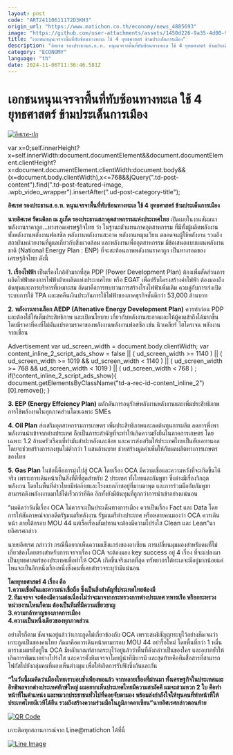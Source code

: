 ```yaml
---
layout: post
code: "ART24110611172D3KH3"
origin_url: "https://www.matichon.co.th/economy/news_4885693"
image: "https://github.com/user-attachments/assets/1450d226-9a35-4d00-9c95-f32e97fd6522"
title: "เอกชนหนุนเจรจาพื้นที่ทับซ้อนทางทะเล ใช้ 4 ยุทธศาสตร์ ข้ามประเด็นการเมือง"
description: "อิศเรศ รองประธานส.อ.ท. หนุนเจรจาพื้นที่ทับซ้อนทางทะเล ใช้ 4 ยุทธศาสตร์ ข้ามประเด็นการเมือง"
category: "ECONOMY"
language: "th"
date: 2024-11-06T11:36:46.581Z
---
```


# เอกชนหนุนเจรจาพื้นที่ทับซ้อนทางทะเล ใช้ 4 ยุทธศาสตร์ ข้ามประเด็นการเมือง

[![](https://www.matichon.co.th/wp-content/uploads/2024/11/อิศเรศ-ปก.jpg "อิศเรศ-ปก")](https://www.matichon.co.th/wp-content/uploads/2024/11/อิศเรศ-ปก.jpg)

var x=0;self.innerHeight?x=self.innerWidth:document.documentElement&&document.documentElement.clientHeight?x=document.documentElement.clientWidth:document.body&&(x=document.body.clientWidth),x<=768&&jQuery(".td-post-content").find(".td-post-featured-image, .wpb\_video\_wrapper").insertAfter(".ud-post-category-title");

**อิศเรศ รองประธานส.อ.ท. หนุนเจรจาพื้นที่ทับซ้อนทางทะเล ใช้ 4 ยุทธศาสตร์ ข้ามประเด็นการเมือง**

**นายอิศเรศ รัตนดิลก ณ ภูเก็ต รองประธานสภาอุตสาหกรรมแห่งประเทศไทย** เปิดเผยในงานสัมมนา พลังงานราคาถูก…ทางรอดเศรษฐกิจไทย ว่า ในฐานะตัวแทนภาคอุตสาหกรรม ที่มีทั้งผู้ผลิตพลังงาน ทั้งพลังงานพลังงานฟอสซิล พลังงานพลังงานสะอาด พลังงานหมุนเวียน ตลอดจนผู้ใช้พลังงาน รวมถึงสถาบันหน่วยงานที่ดูแลเกี่ยวกับสิ่งแวดล้อม และพลังงานเพื่ออุตสาหกรรม มีข้อเสนอแบบแผนพลังงานชาติ (National Energy Plan : ENP) ที่จะสะท้อนภาพพลังงานราคาถูก เป็นทางรอดของเศรษฐกิจไทย ดังนี้

**1\. เรื่องไฟฟ้า** เป็นเรื่องใกล้ตัวมากที่สุด PDP (Power Development Plan) ต้องเพิ่มสัดส่วนการผลิตไฟฟ้าของการไฟฟ้าฝ่ายผลิตแห่งประเทศไทย หรือ EGAT เพื่อปรับโครงสร้างค่าไฟฟ้า ต้องมองถึงต้นทุนและการบริหารที่เหมาะสม ถัดมาคือการทบทวนการสร้างโรงไฟฟ้าเพิ่มเติม ควบคู่กับการเร่งเปิดระบบการใช้ TPA และขอคืนเงินประกันการใช้ไฟฟ้าของภาคธุรกิจชั้นดีกว่า 53,000 ล้านบาท

**2\. พลังงานทางเลือก AEDP (Altenative Energy Development Plan)** ควรทำก่อน PDP และต้องใช้ให้เต็มประสิทธิภาพ และเปิดนโยบาย เกี่ยวกับพลังงานสะอาดและให้ผู้คนเข้าถึงได้มากขึ้นโดยมีราคาที่คงที่ไม่ผันแปรตามราคาของพลังงานพลังงานฟอสซิล เช่น นิวเคลียร์ ไฮโดรเจน พลังงานจากเขื่อน

Advertisement var ud\_screen\_width = document.body.clientWidth; var content\_inline\_2\_script\_ads\_show = false || ( ud\_screen\_width >= 1140 ) || ( ud\_screen\_width >= 1019 && ud\_screen\_width < 1140 ) || ( ud\_screen\_width >= 768 && ud\_screen\_width < 1019 ) || ( ud\_screen\_width < 768 ) ; if(!content\_inline\_2\_script\_ads\_show){ document.getElementsByClassName("td-a-rec-id-content\_inline\_2")\[0\].remove(); }

**3\. EEP (Energy Effciency Plan)** ผลักดันการอนุรักษ์พลังงานพลังงานและเพิ่มประสิทธิภาพการใช้พลังงานในทุกภาคส่วนโดยเฉพาะ SMEs

**4\. Oil Plan** ส่งเสริมอุตสาหกรรมการเกษตร เพิ่มประสิทธิภาพและลดต้นทุนการผลิต ลดการพึ่งพาพลังงานนำเข้าจากต่างประเทศ ถือเป็นภาระสำคัญที่จะทำให้เกิดความยั่งยืนในภาคการเกษตร โดยเฉพาะ 1.2 ล้านครัวเรือนที่ทำมันสำปะหลังและอ้อย และควรส่งเสริมให้ประเทศไทยเป็นฮับเอทานอล โดยจะช่วยสร้างการลงทุนไม่ต่ำกว่า 1 แสนล้านบาท ช่วยสร้างมูลค่าเพิ่มให้กับผลผลิตทางการเกษตรของไทย

**5\. Gas Plan** ในข้อนี้คือการมุ่งไปสู่ OCA โดยเรื่อง OCA มีความเชื่อและความหวังที่จะเกิดขึ้นได้จริง เพราะการเดินหน้าเป็นสิ่งที่ดีที่สุดสำหรับ 2 ประเทศ ทั้งไทยและกัมพูชา ซึ่งต่างมีเรื่องวิกฤตพลังงาน โดยในพื้นที่อ่าวไทยมีท่อก๊าซและโรงแยกก๊าซอยู่ที่มาบตาพุต และการร่วมมือกับกัมพูชาสามารถดึงพลังงงานมาใช้ได้เร็วกว่าที่คิด อีกทั้งยังมีต้นทุนที่ถูกกว่าการนำเข้าอย่างแน่นอน

“ผมคิดว่าวันนี้เรื่อง OCA ไม่ควรจะเป็นประเด็นทางการเมือง ควรเป็นเรื่อง Fact และ Data โดยการให้สัมภาษณ์จากอดีตรัฐมนตรีพลังงาน รัฐมนตรีต่างประเทศ หรือหลายคนมองว่า OCA ควรเดินหน้า ภายใต้กรอบ MOU 44 แต่เรื่อเรื่องสัมปทานจะต้องมีความโปร่งใส Clean และ Lean”นายอิศเรศกล่าว

นายยอิศเรศ กล่าวว่า กรณีนี้อยากเห็นความแข็งแกร่งของอาเซียน การเปลี่ยนมุมมองสำหรับคนที่ไม่เกี่ยวข้องโดยตรงสำหรับการเจรจาเรื่อง OCA จะต้องมอง key success อยู่ 4 เรื่อง ที่จะแปลงมาเป็นยุทธศาสตร์ของประเทศเพื่อทำให้ OCA เกิดขึ้นจริงมากที่สุด ทรัพยากรใต้ทะเลจะมีอยู่มากน้อยแค่ไหนจะเป็นอีกหนึ่งเรื่องหนึ่งซึ่งคนที่เคยสำรวจระบุว่ามีแน่นอน

**โดยยุทธศาสตร์ 4 เรื่อง คือ**  
**1.ความเชื่อมั่นและความน่าเชื่อถือ ซึ่งเป็นสิ่งสำคัญที่ประเทศไทยต้องมี**  
**2.ทีมเจรจา จะต้องมีความต่อเนื่องไม่ว่าจะมาจากกระทรวงการต่างประเทศ ทหารเรือ หรือกระทรวง หน่วยงานไหนก็ตาม ต้องเป็นทีมที่มีความเชี่ยวชาญ**  
**3.ความกล้าหาญของภาคการเมือง**  
**4.ความเป็นหนึ่งเดียวของทุกภาคส่วน**

อย่างไรก็ตาม ชัดเจนอยู่แล้วว่าเกาะกูดไม่เกี่ยวข้องกับ OCA เพราะสนธิสัญญาระบุไว้อย่างชัดเจนว่าเกาะกูดเป็นของคนไทย ถัดมาคือควรเดินหน้าตามกรอบ MOU 44 อย่ารื้อใหม่ โดยพื้นที่กว่า 1 หมื่นตารางเมตรที่อยู่ใน OCA มีหลักเกณฑ์สากลระบุไว้อยู่แล้วว่าพื้นที่ดังกล่าวเป็นของใคร และอยากย้ำให้เกิดการพัฒนาอย่างโปร่งใส และควรตั้งทีมเจรจาโดยผู้นำที่มีบารมี และสุดท้ายคือทีมสื่อสารที่สามารถโฟกัสไปยังกลุ่มคนที่มองเห็นต่างมุม เพื่อให้เกิดการรับฟังซึ่งกันและกัน

**“ในวันนี้ผมคิดว่าเมืองไทยเราบอบช้ำเพียงพอแล้ว จากหลายเรื่องที่ผ่านมา ทั้งเศรษฐกิจในประเทศและอิทธิพลจากต่างประเทศยักษ์ใหญ่ ผมอยากเห็นประเทศไทยมีความสามัคคี ผมจะสวมหวก 2 ใบ คือทำหน้าที่ในตำแหน่ง และหมวกประชาชนทั่วไปที่คอยจับตามอง พร้อมส่งกำลังใจให้ทุนคนที่ทำหน้าที่ให้ประเทศไทยมีเวทีได้ยืน รวมถึงสร้างความร่วมมือในภูมิภาคอาเซียน”นายอิศเรศกล่าวตอนท้าย**

[![QR Code](https://www.matichon.co.th/wp-content/uploads/2023/07/wob1371z.jpg)](https://lin.ee/ht0nDxX)

เกาะติดทุกสถานการณ์จาก Line@matichon ได้ที่นี่

[![Line Image](https://www.matichon.co.th/wp-content/uploads/2023/07/th.png)](https://lin.ee/ht0nDxX)